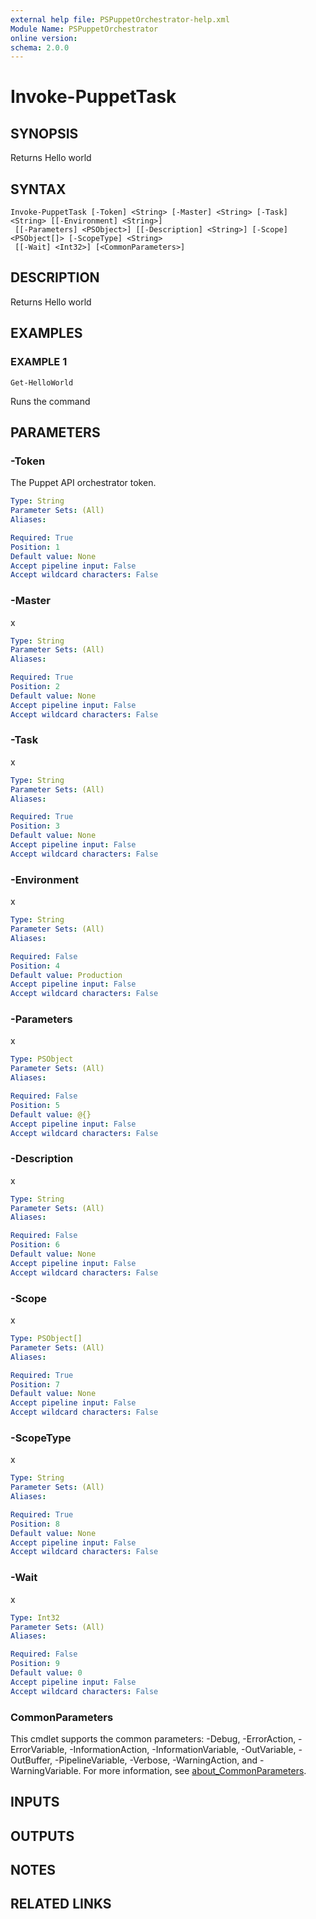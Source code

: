 ```yaml
---
external help file: PSPuppetOrchestrator-help.xml
Module Name: PSPuppetOrchestrator
online version:
schema: 2.0.0
---
```


# Invoke-PuppetTask

## SYNOPSIS
Returns Hello world

## SYNTAX

```
Invoke-PuppetTask [-Token] <String> [-Master] <String> [-Task] <String> [[-Environment] <String>]
 [[-Parameters] <PSObject>] [[-Description] <String>] [-Scope] <PSObject[]> [-ScopeType] <String>
 [[-Wait] <Int32>] [<CommonParameters>]
```

## DESCRIPTION
Returns Hello world

## EXAMPLES

### EXAMPLE 1
```
Get-HelloWorld
```

Runs the command

## PARAMETERS

### -Token
The Puppet API orchestrator token.

```yaml
Type: String
Parameter Sets: (All)
Aliases:

Required: True
Position: 1
Default value: None
Accept pipeline input: False
Accept wildcard characters: False
```

### -Master
x

```yaml
Type: String
Parameter Sets: (All)
Aliases:

Required: True
Position: 2
Default value: None
Accept pipeline input: False
Accept wildcard characters: False
```

### -Task
x

```yaml
Type: String
Parameter Sets: (All)
Aliases:

Required: True
Position: 3
Default value: None
Accept pipeline input: False
Accept wildcard characters: False
```

### -Environment
x

```yaml
Type: String
Parameter Sets: (All)
Aliases:

Required: False
Position: 4
Default value: Production
Accept pipeline input: False
Accept wildcard characters: False
```

### -Parameters
x

```yaml
Type: PSObject
Parameter Sets: (All)
Aliases:

Required: False
Position: 5
Default value: @{}
Accept pipeline input: False
Accept wildcard characters: False
```

### -Description
x

```yaml
Type: String
Parameter Sets: (All)
Aliases:

Required: False
Position: 6
Default value: None
Accept pipeline input: False
Accept wildcard characters: False
```

### -Scope
x

```yaml
Type: PSObject[]
Parameter Sets: (All)
Aliases:

Required: True
Position: 7
Default value: None
Accept pipeline input: False
Accept wildcard characters: False
```

### -ScopeType
x

```yaml
Type: String
Parameter Sets: (All)
Aliases:

Required: True
Position: 8
Default value: None
Accept pipeline input: False
Accept wildcard characters: False
```

### -Wait
x

```yaml
Type: Int32
Parameter Sets: (All)
Aliases:

Required: False
Position: 9
Default value: 0
Accept pipeline input: False
Accept wildcard characters: False
```

### CommonParameters
This cmdlet supports the common parameters: -Debug, -ErrorAction, -ErrorVariable, -InformationAction, -InformationVariable, -OutVariable, -OutBuffer, -PipelineVariable, -Verbose, -WarningAction, and -WarningVariable. For more information, see [about_CommonParameters](http://go.microsoft.com/fwlink/?LinkID=113216).

## INPUTS

## OUTPUTS

## NOTES

## RELATED LINKS
